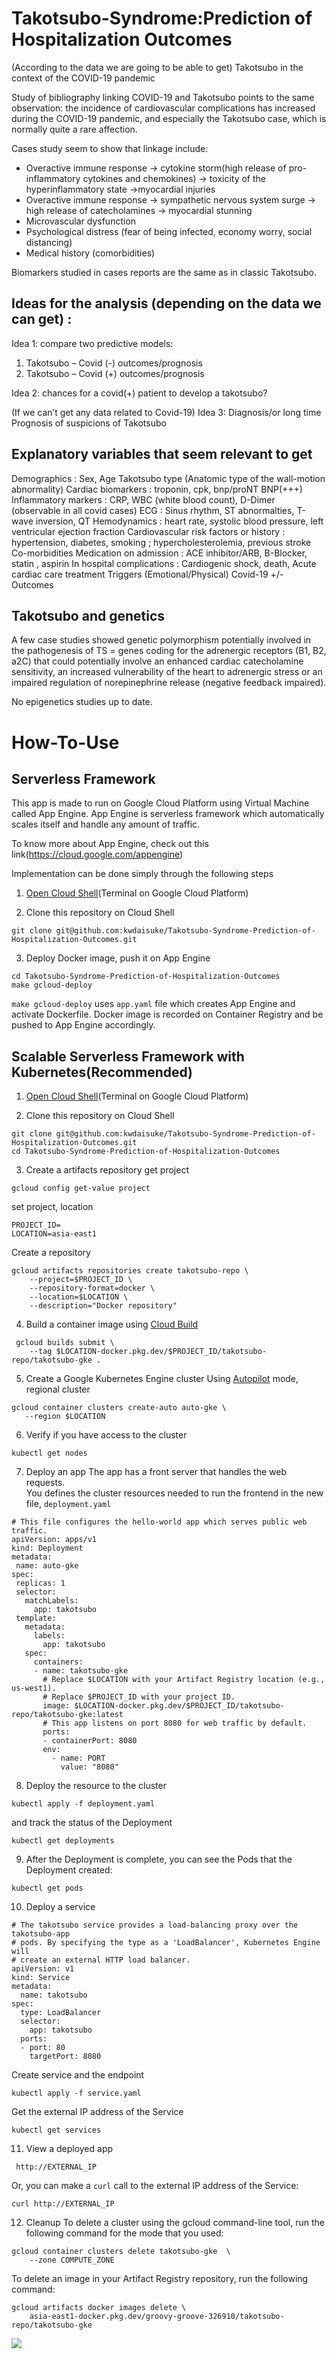 # Takotsubo-Syndrome:Prediction of Hospitalization Outcomes

(According to the data we are going to be able to get)
Takotsubo in the context of the COVID-19 pandemic

Study of bibliography linking COVID-19 and Takotsubo points to the same observation: the incidence of cardiovascular complications has increased during the COVID-19 pandemic, and especially the Takotsubo case, which is normally quite a rare affection. 

Cases study seem to show that linkage include:
-	Overactive immune response -> cytokine storm(high release of pro-inflammatory cytokines and chemokines) -> toxicity of the hyperinflammatory state ->myocardial injuries
-	Overactive immune response -> sympathetic nervous system surge -> high release of catecholamines -> myocardial stunning
-	Microvascular dysfunction
-	Psychological distress (fear of being infected, economy worry, social distancing)
-	Medical history (comorbidities)

Biomarkers studied in cases reports are the same as in classic Takotsubo. 

## Ideas for the analysis (depending on the data we can get) :

Idea 1: compare two predictive models:
1)	Takotsubo – Covid (-) outcomes/prognosis
2)	Takotsubo – Covid (+) outcomes/prognosis

Idea 2: chances for a covid(+) patient to develop a takotsubo? 

(If we can’t get any data related to Covid-19)
Idea 3: Diagnosis/or long time Prognosis of suspicions of Takotsubo


## Explanatory variables that seem relevant to get

Demographics : Sex, Age
Takotsubo type (Anatomic type of the wall-motion abnormality)
Cardiac biomarkers : troponin, cpk, bnp/proNT BNP(+++)
Inflammatory markers : CRP, WBC (white blood count), D-Dimer (observable in all covid cases)
ECG : Sinus rhythm, ST abnormalties, T-wave inversion, QT
Hemodynamics : heart rate, systolic blood pressure, left ventricular ejection fraction
Cardiovascular risk factors or history : hypertension, diabetes, smoking ; hypercholesterolemia, previous stroke
Co-morbidities 
Medication on admission : ACE inhibitor/ARB, B-Blocker, statin , aspirin
In hospital complications : Cardiogenic shock, death, 
Acute cardiac care treatment
Triggers (Emotional/Physical)
Covid-19 +/-
Outcomes

## Takotsubo and genetics

A few case studies showed genetic polymorphism potentially involved in the pathogenesis of TS = genes coding for the adrenergic receptors (B1, B2, a2C) that could potentially involve an enhanced cardiac catecholamine sensitivity, an increased vulnerability of the heart to adrenergic stress or an impaired regulation of norepinephrine release (negative feedback impaired).

No epigenetics studies up to date. 

# How-To-Use

## Serverless Framework
This app is made to run on Google Cloud Platform using Virtual Machine called App Engine. App Engine is serverless framework which automatically scales itself and handle any amount of traffic.

To know more about App Engine, check out this link(https://cloud.google.com/appengine)

Implementation can be done simply through the following steps

1. [Open Cloud Shell](https://console.cloud.google.com/home/dashboard?cloudshell=true&_ga=2.225119257.208926025.1632462617-719425654.1632462579)(Terminal on Google Cloud Platform)

2. Clone this repository on Cloud Shell
```
git clone git@github.com:kwdaisuke/Takotsubo-Syndrome-Prediction-of-Hospitalization-Outcomes.git
```

3. Deploy Docker image, push it on App Engine
```
cd Takotsubo-Syndrome-Prediction-of-Hospitalization-Outcomes
make gcloud-deploy
```

`make gcloud-deploy` uses `app.yaml` file which creates App Engine and activate Dockerfile. Docker image is recorded on Container Registry and be pushed to App Engine accordingly.

## Scalable Serverless Framework with Kubernetes(Recommended)
1. [Open Cloud Shell](https://console.cloud.google.com/home/dashboard?cloudshell=true&_ga=2.225119257.208926025.1632462617-719425654.1632462579)(Terminal on Google Cloud Platform)

2. Clone this repository on Cloud Shell
```
git clone git@github.com:kwdaisuke/Takotsubo-Syndrome-Prediction-of-Hospitalization-Outcomes.git
cd Takotsubo-Syndrome-Prediction-of-Hospitalization-Outcomes
```

3. Create a artifacts repository
get project
```
gcloud config get-value project
```

set project, location
```
PROJECT_ID=
LOCATION=asia-east1
```

Create a repository 
```
gcloud artifacts repositories create takotsubo-repo \
    --project=$PROJECT_ID \
    --repository-format=docker \
    --location=$LOCATION \
    --description="Docker repository"
 ```
 
4. Build a container image using [Cloud Build](https://cloud.google.com/build)
```
 gcloud builds submit \
    --tag $LOCATION-docker.pkg.dev/$PROJECT_ID/takotsubo-repo/takotsubo-gke .
 ```
 5. Create a Google Kubernetes Engine cluster
Using [Autopilot](https://cloud.google.com/kubernetes-engine/docs/concepts/autopilot-overview) mode, regional cluster
 ```
 gcloud container clusters create-auto auto-gke \
    --region $LOCATION
 ```
 
6. Verify if you have access to the cluster
 ```
 kubectl get nodes
 ```
 
7. Deploy an app
The app has a front server that handles the web requests. \
You defines the cluster resources needed to run the frontend in the new file, ```deployment.yaml```
 ```
# This file configures the hello-world app which serves public web traffic.
apiVersion: apps/v1
kind: Deployment
metadata:
  name: auto-gke
spec:
  replicas: 1
  selector:
    matchLabels:
      app: takotsubo
  template:
    metadata:
      labels:
        app: takotsubo
    spec:
      containers:
      - name: takotsubo-gke
        # Replace $LOCATION with your Artifact Registry location (e.g., us-west1).
        # Replace $PROJECT_ID with your project ID.
        image: $LOCATION-docker.pkg.dev/$PROJECT_ID/takotsubo-repo/takotsubo-gke:latest
        # This app listens on port 8080 for web traffic by default.
        ports:
        - containerPort: 8080
        env:
          - name: PORT
            value: "8080"

 ```
8. Deploy the resource to the cluster 
 ```
 kubectl apply -f deployment.yaml
 ```
 and track the status of the Deployment
 ```
 kubectl get deployments
 ```
9. After the Deployment is complete, you can see the Pods that the Deployment created:

```
kubectl get pods
```


10. Deploy a service

```
# The takotsubo service provides a load-balancing proxy over the takotsubo-app
# pods. By specifying the type as a 'LoadBalancer', Kubernetes Engine will
# create an external HTTP load balancer.
apiVersion: v1
kind: Service
metadata:
  name: takotsubo
spec:
  type: LoadBalancer
  selector:
    app: takotsubo
  ports:
  - port: 80
    targetPort: 8080
```
 
Create service and the endpoint
```
kubectl apply -f service.yaml
```

Get the external IP address of the Service
```
kubectl get services
```

11. View a deployed app
```
 http://EXTERNAL_IP 
```
Or, you can make a ```curl``` call to the external IP address of the Service:

```
curl http://EXTERNAL_IP 
```

12. Cleanup
To delete a cluster using the gcloud command-line tool, run the following command for the mode that you used:
```
gcloud container clusters delete takotsubo-gke  \
    --zone COMPUTE_ZONE
```

To delete an image in your Artifact Registry repository, run the following command:
```
gcloud artifacts docker images delete \
    asia-east1-docker.pkg.dev/groovy-groove-326910/takotsubo-repo/takotsubo-gke

```



![](https://github.com/kwdaisuke/Takotsubo-Syndrome-Prediction-of-Hospitalization-Outcomes/blob/main/Image/appimage1.png)
